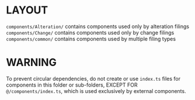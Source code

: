 # LAYOUT

`components/Alteration/` contains components used only by alteration filings
`components/Change/` contains components used only by change filings
`components/common/` contains components used by multiple filing types

# WARNING

To prevent circular dependencies, do not create or use `index.ts` files for components
in this folder or sub-folders, EXCEPT FOR `@/components/index.ts`, which is used
exclusively by external components.
